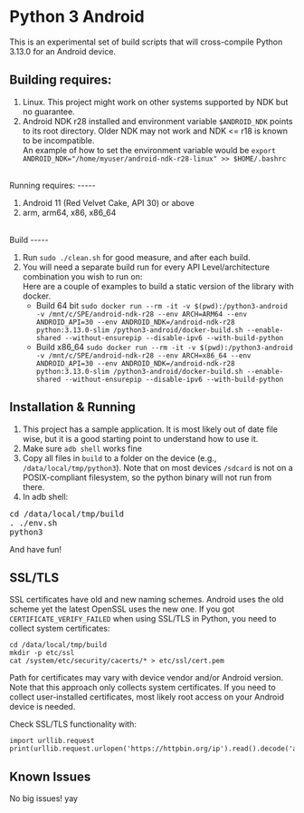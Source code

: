 Python 3 Android
================

This is an experimental set of build scripts that will cross-compile Python 3.13.0 for an Android device.

Building requires:
-----

1. Linux. This project might work on other systems supported by NDK but no guarantee.
2. Android NDK r28 installed and environment variable ``$ANDROID_NDK`` points to its root directory. Older NDK may not work and NDK <= r18 is known to be incompatible.
   <br>An example of how to set the environment variable would be ``export ANDROID_NDK="/home/myuser/android-ndk-r28-linux" >> $HOME/.bashrc``

<br>
Running requires:
-----

1. Android 11 (Red Velvet Cake, API 30) or above
2. arm, arm64, x86, x86_64

<br>
Build
-----

1. Run `sudo ./clean.sh` for good measure, and after each build.
2. You will need a separate build run for every API Level/architecture combination you wish to run on:
   <br>Here are a couple of examples to build a static version of the library with docker.
   * Build 64 bit `sudo docker run --rm -it -v $(pwd):/python3-android -v /mnt/c/SPE/android-ndk-r28 --env ARCH=ARM64 --env ANDROID_API=30 --env ANDROID_NDK=/android-ndk-r28 python:3.13.0-slim /python3-android/docker-build.sh --enable-shared --without-ensurepip --disable-ipv6 --with-build-python`
   * Build x86_64 `sudo docker run --rm -it -v $(pwd):/python3-android -v /mnt/c/SPE/android-ndk-r28 --env ARCH=x86_64 --env ANDROID_API=30 --env ANDROID_NDK=/android-ndk-r28 python:3.13.0-slim /python3-android/docker-build.sh --enable-shared --without-ensurepip --disable-ipv6 --with-build-python`


Installation & Running
------------

1. This project has a sample application. It is most likely out of date file wise, but it is a good starting point to understand how to use it.
2. Make sure `adb shell` works fine
3. Copy all files in `build` to a folder on the device (e.g., ```/data/local/tmp/python3```). Note that on most devices `/sdcard` is not on a POSIX-compliant filesystem, so the python binary will not run from there.
4. In adb shell:
<pre>
cd /data/local/tmp/build
. ./env.sh
python3
</pre>
   And have fun!

SSL/TLS
-------
SSL certificates have old and new naming schemes. Android uses the old scheme yet the latest OpenSSL uses the new one. If you got ```CERTIFICATE_VERIFY_FAILED``` when using SSL/TLS in Python, you need to collect system certificates:
```
cd /data/local/tmp/build
mkdir -p etc/ssl
cat /system/etc/security/cacerts/* > etc/ssl/cert.pem
```
Path for certificates may vary with device vendor and/or Android version. Note that this approach only collects system certificates. If you need to collect user-installed certificates, most likely root access on your Android device is needed.

Check SSL/TLS functionality with:
```
import urllib.request
print(urllib.request.urlopen('https://httpbin.org/ip').read().decode('ascii'))
```

Known Issues
------------

No big issues! yay
